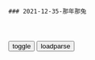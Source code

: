 ```tip
### 2021-12-35-那年那兔
```

<table id="tbc" style="white-space:pre-wrap">
</table>
<button onclick="toggleb()">toggle</button>
<button onclick="loadparse()">loadparse</button>
<br>
<!-- 🌸<br>🍅-　-🍑<hr>🍀 -->
<pre>
<textarea rows="30" cols="100" style="display: none" id="tar">

那年那兔那些事：观众请注意，有查水表的别开门，容易被杀
https://mbd.baidu.com/newspage/data/videolanding?nid=sv_10961853303336820046&sourceFrom=pc_feedlist

<font size="1" style="color:#DCDCDC">2022-08-31</font>

那年那兔那些事儿：鹰酱不听劝退，兔子用生命逼退他，与同伴告别
https://mbd.baidu.com/newspage/data/videolanding?nid=sv_3138042340526595947&sourceFrom=pc_feedlist

<font size="1" style="color:#DCDCDC">2022-08-12</font>

那年那兔那些事儿：毛熊修建大船，却没人支援，哗啦啦的落泪
https://mbd.baidu.com/newspage/data/videolanding?nid=sv_9051054704647937207&sourceFrom=pc_feedlist

<font size="1" style="color:#DCDCDC">2022-08-09</font>

那年那兔那些事儿：毛熊派人炸毁鹰酱灰机，打电话得瑟，好嚣张
https://mbd.baidu.com/newspage/data/videolanding?nid=sv_3664632368777493527&sourceFrom=pc_feedlist

<font size="1" style="color:#DCDCDC">2022-08-09</font>

那年那兔那些事：多少年后，兔子竟活成了当年自己痛恨的样子
https://mbd.baidu.com/newspage/data/videolanding?nid=sv_12148391378815067604&sourceFrom=rec

<font size="1" style="color:#DCDCDC">2022-08-09</font>

那年那兔那些事：白兔变成黑兔子，毛熊在会议中直接吓破胆了
https://mbd.baidu.com/newspage/data/videolanding?nid=sv_8340474623909194601&sourceFrom=pc_feedlist

我不听，我不听，我不听，我不听。

我跟你讲，
这是你逼我的。

那年，双方进行了友好的交谈。

<font size="1" style="color:#DCDCDC">2022-06-03</font>

那年那兔那些事儿：毛熊打过来，兔子只能防守72小时，兔子沉默
https://mbd.baidu.com/newspage/data/videolanding?nid=sv_2458451529172055454&sourceFrom=pc_feedlist

<font size="1" style="color:#DCDCDC">2022-05-15</font>

那年那兔：兔子拿蘑菇弹吓唬脚盆鸡，脚盆鸡害怕，投奔鹰去了,动漫,g产动漫,好看视频
https://haokan.baidu.com/v?vid=12109408521511258238&sfrom=baidu-feed

我从来没有败给你，只是败给了父亲。

那么交个朋友吧，来嘛来嘛来嘛。

兔子是不是越来月恐怖了？是不是一直在吓你？一直在恶心你？

那年秃子见过这样的脚盆鸡：
　让我们团结起来，一起达到鹰家帝g主义！
那年秃子见过这样的脚盆鸡：
　赤兔马是最邪恶的存在，没有之一！

为什么脚盆鸡会像每个月来亲戚一样，阴晴不定呢。

脚盆鸡见到了传说中的太祖兔。

兔子从脚盆鸡哪里得到ODA贷款，来建设种花家。但是贷款的意思就是，要还的。

要是再有g际友人叫嚣还他们ODA，就让他把当年从种花家赚的钱都吐出来。

<font size="1" style="color:#DCDCDC">2022-03-10</font>

那年那兔那些事儿：鹰酱举行选举，兔子有意恶心他，就跟他对着干,动漫,日本动漫,好看视频
https://haokan.baidu.com/v?vid=7373019354932137979

<font size="1" style="color:#DCDCDC">2022-05-06</font>

那年那兔：那年有个地方叫种花家，百姓安居乐业，结果好景不长,动漫,国产动漫,好看视频
https://haokan.baidu.com/v?vid=18339413964662870609

那年宇宙的一边有一颗美丽的蓝星，
蓝星的朋友们都以到种花家进贡而感到荣耀，然而一些繁华都是有限的。

<font size="1" style="color:#DCDCDC">2022-05-06</font>

那年那兔：鹰酱真坏，跟兔子干架不单挑，还找手下来群殴
https://mbd.baidu.com/newspage/data/videolanding?nid=sv_13687838514318799312&sourceFrom=pc_feedlist

https://gimg0.baidu.com/gimg/src=http%3A%2F%2Ff7.baidu.com%2Fit%2Fu%3D1164583247%2C374566761%26fm%3D222%26app%3D108%26f%3DJPEG&refer=http%3A%2F%2Fwww.baidu.com&app=2026.jpg
https://f7.baidu.com/it/u=1164583247,374566761&fm=222.jpg

慌什么，不就是zh街区的混混吗？

好痛啊。

<font size="1" style="color:#DCDCDC">2022-05-06</font>

那兔：萌总剪了辫子，成种花家大当家的，不料竟和二当家打了起来
https://mbd.baidu.com/newspage/data/videolanding?nid=sv_10064679435630708582&sourceFrom=pc_feedlist

混蛋你背信弃义。
明明是你丫先下手的。

<font size="1" style="color:#DCDCDC">2022-04-30</font>

那年那兔：鹰酱终于搞垮了毛熊，兔子失去了好大哥，真是伤心呐
https://mbd.baidu.com/newspage/data/videolanding?nid=sv_7198552062706130136&sourceFrom=pc_feedlist

十年以后，毛熊将会是怎样的表情？a龖龖囗
（气死偶咧，坟头长草）

0353，毛熊遗像。a龖龖囗

至今，地球大宅院里，只剩下兔子，鳄鱼，北棒和若干猴子们等，为数不多的英特纳雄奈尔的家族。

<font size="1" style="color:#DCDCDC">2022-04-27</font>

<font size="2"><b>
那年那兔：骆驼胜利毛熊去了，临终之前，兔子送他最后一程,动漫,g产动漫,好看视频</b></font><br>
https://haokan.baidu.com/v?vid=3217767461521186568&sfrom=baidu-feed

在这一刻，他不是一只驼，他不是一只驼！（背后有兔，鹰，鸡，牛）

很久没这样坐在一起了。

如果我是大哥，可能有些事能做得更好。a龖龖囗

你这货可是最不让我省心的。

（熊死兔悲）

风里，好多沙子。

<font size="1" style="color:#DCDCDC"><b>2021/12/13 下午2:23:42</b></font><br>

那些年兔子很穷，开启奸商模式，大赚小钱钱,动漫,g产动漫,好看视频
https://haokan.baidu.com/v?vid=13350384093540054550

<font size="1" style="color:#DCDCDC">2022-04-14</font>

那年：兔子军火区摆地摊，一见骆驼来了，奸商嘴脸直接漏出来了,动漫,国产动漫,好看视频
https://haokan.baidu.com/v?vid=571232456779698663

<font size="1" style="color:#DCDCDC">2022-04-14</font>

那年那兔：鹰酱为了石油攻打骆驼，还打着正义的旗号，要不要脸了
https://mbd.baidu.com/newspage/data/videolanding?nid=sv_1634416057619444273&sourceFrom=pc_feedlist

手里捧着窝窝头，肚里没有一滴油。

<font size="1" style="color:#DCDCDC">2022-04-14</font>

那年那兔：鹰酱非要故意找事，但啥都没找到，可把它气死了
https://mbd.baidu.com/newspage/data/videolanding?nid=sv_17241807267446345600&sourceFrom=pc_feedlist

<font size="1" style="color:#DCDCDC">2022-04-14</font>

那兔5：不愧是兔子，被抓还要吃要喝，不给就发脾气,动漫,g产动漫,好看视频
https://haokan.baidu.com/v?vid=8426585527103801830&sfrom=baidu-feed

<font size="1" style="color:#DCDCDC">2022-03-21</font>

那年那兔那些事儿：兔子描述鹰酱家的大学太接地气，麻绳都是村子,动漫,国产动漫,好看视频
https://haokan.baidu.com/v?vid=9851403500901724709&sfrom=baidu-feed

各位知识分子朋友，欢迎来到我们这个种蘑菇的大家庭。

<font size="1" style="color:#DCDCDC">2022-03-14</font>

从那兔开始，震惊世界！ - 第十六章 诸君，且听龙吟！！！ - 顶点小说
https://www.maxreader.net/novel/congnatukaishizhenliangshijie/read_16.html

“各位知识分子朋友，欢迎来到我们这个种蘑菇嘞大家庭！！”

“啊，我们这边嘞好多都是从鹰酱家回来的，比如说那个什么很多轮子的村子回来的！”

下面的一只兔子对着伙伴悄悄说道：

“他说的是多伦多大学吧！”

豫兔继续说道：“还有那个树根很密集的大学的高材生！”

“他说的是密歇根大学。”

“还有那个叫啥，麻绳那个村嘞！”

“麻省理工学院！”

两只兔子有些无语的看着眼前的豫兔。

突然车子停了下来。

“啊，到了！”

众兔子纷纷跳下了车，只有那只豫兔还留在车上。

“俺们这些没文化的嘞搞不了这些东西。”

“种hua家就靠你们嘞，亲们！”

“帮俺们挺直腰杆子吧，拜拜！！！”

<font size="1" style="color:#DCDCDC">2022-03-14</font>

<p><font size="4""><b>
那年那兔：兔子的导弹定位不准，骆驼看完说明书，鹰酱哭了,动漫,g产动漫,好看视频</b></font>
https://haokan.baidu.com/v?vid=6005144825826484410&sfrom=baidu-feed

兔子你偷摸造这些东西，不会是用来打我的吧？

大屁眼子。

有朋自远方来，虽远必诛。

<font size="1" style="color:#DCDCDC"><b>2021/11/10 下午9:33:44</b></font>

那年那兔：鹰酱不愧是流氓大g，瞧瞧这一身打扮，这是要干啥去啊,动漫,g产动漫,好看视频
https://haokan.baidu.com/v?vid=4146387334426287428&sfrom=baidu-feed

这里是我的地盘，自古以来就是。从今往后这里我说了算，啊不，是自古以来就是我说了算。啊哈哈哈。a龖囗囗

我是
抗鸡奇侠闻风丧胆世界第三的文明古g
是也。我要雄起！a龖龖囗

<font size="1" style="color:#DCDCDC">2022-03-12</font>

那年那兔那些事儿：鹰酱来访种花家，看到兔子兵，冷汗都流下来了,动漫,g产动漫,好看视频
https://haokan.baidu.com/v?vid=1604740770736684415&sfrom=baidu-feed

从这一刻起，历史的齿轮，转了起来。

<font size="1" style="color:#DCDCDC">2022-03-11</font>

那年那兔：当年兔子跟鹰酱比海上实力，哭晕在厕所，有点悬殊哦,动漫,g产动漫,好看视频
https://haokan.baidu.com/v?vid=6947173992020388133&sfrom=baidu-feed

<font size="1" style="color:#DCDCDC">2022-03-11</font>

<font size="4"><b>
那年那兔那些事儿：兔子教鹰酱三三制，鹰酱用火箭筒，被兔子暴揍,动漫,g产动漫,好看视频</b></font><br>
https://haokan.baidu.com/v?vid=16019009431511114082&sfrom=baidu-feed

这种只会依靠装备优势，进行火力覆盖的行为，和流氓鹰酱有什么区别。

<font size="1" style="color:#DCDCDC"><b>2021/11/24 上午11:00:31</b></font>
那年那兔那些事：鹰酱换回了战俘，兔子换回顶鹰酱五个师的苹果树,动漫,g产动漫,好看视频
https://haokan.baidu.com/v?vid=11416315200439436277

你敢动我试试

来战啊

新闻

脑残片

2021/10/4下午3:41:43

<font size="4"><b>
那年那兔那些事儿：鹰酱和兔子各放狠话，围观群众都看呆了,动漫,g产动漫,好看视频</b></font><br>
https://haokan.baidu.com/v?vid=7164007938107601698&sfrom=baidu-feed

早晚宰了你，魂淡。

撑不到早完啦，魂淡。

<font size="1" style="color:#DCDCDC"><b>2021/11/26 上午10:34:38</b></font>

那年那兔那些事儿：弱小就要被欺负！两大g小g不入伙大打出手！,动漫,g产动漫,好看视频
https://haokan.baidu.com/v?vid=6248158700232082728&sfrom=baidu-feed

得不到那就干脆彻底毁掉

骆驼流泪，仿制AK，肩扛火箭

听着外面世界的炮火声。

2021/10/4下午3:35:34

<font size="2"><b>
那年那兔：小白兔迎接鹰酱，拿着白裤衩摇来摇去，太搞笑了！,动漫,g产动漫,好看视频</b></font><br>
https://haokan.baidu.com/v?vid=5425629487956077644&sfrom=baidu-feed

<font size="1" style="color:#DCDCDC"><b>2021/12/14 下午2:43:58</b></font><br>

那年那兔那些事儿：兔子真欠揍，看见鹰酱竟举白旗，真怂啊,动漫,g产动漫,好看视频
https://haokan.baidu.com/v?vid=13895535686646115625&sfrom=baidu-feed

三兔羡慕目光

三兔摇白旗

你来追我啊
髯翁：梦境背光

哈哈哈哈
髯翁：蜜月期

人家也想要好棒好棒的战斗姬

我不管，我不管
https://i.loli.net/2021/10/04/dONRBykljgiAH8V.png

你打算给多少钱

亲啊，君子之交淡如水。君子之交，我们不是君子吗？
想想作者临死前说过的话吧。

好像有点道理。那这样吧，我算你便宜一点。

你还没有悟到君子的精髓呀。小钱钱这种东西虽好，但是取之有道。节操，节操啊，你懂吗。
想想作者临死前三天所说的话吧。

今天虽然没更新，但是有一种谜之淡定。

那个，亲，不是有军事援助神马的吗？

一旦玩起来根本就停不下来好嘛。
https://i.loli.net/2021/10/04/zGqoIOUi2JVyFEl.png

人家也想要好多的小钱钱啊。
https://i.loli.net/2021/10/04/yZGUEN6q7jKYg9l.png

2021/10/4上午11:28:32

那年那兔那些事儿：兔熊结交，兔子阅兵歌唱《喀秋莎》！太感动了,动漫,g产动漫,好看视频
https://haokan.baidu.com/v?vid=11630780376371284093&sfrom=baidu-feed

我们相爱又相杀，既然我今天来这里做客，那么再送你一首，亲教过我的歌。

<font size="1" style="color:#DCDCDC">2022-03-10</font>

苏联名曲“喀秋莎”，灵感竟来源于zg，解f军：耻辱不会重演|火箭炮|张鼓峰|苏军_网易订阅
https://www.163.com/dy/article/GA5B0HOB0543V99X.html

1938年7月末，日本、苏联两g在张鼓峰地区进行了一场激烈的战斗。日军参战总人数近7000人、苏军参战1.5万余人，双方对张鼓峰地区的控制q展开了激烈的争夺。

这场冲突最终以日军的失败告终，苏军进占全部张鼓峰，将其划为“苏z界山”。

张鼓峰一直以来都是zg领土。在ze《瑷珲条约》z文文本中，明确规定张鼓峰属于zg。只是由于清zf积贫积弱，才渐渐失去了对地处边境的张鼓峰的控制。

<font size="1" style="color:#DCDCDC">2022-03-10</font>

钢铁洪流波波莎，关东精锐碾成渣。平成不知昭和恨，隔海犹唱喀秋莎。_哔哩哔哩_bilibili
https://www.bilibili.com/video/av501326750/

<font size="1" style="color:#DCDCDC">2022-03-10</font>

<p><font size="4""><b>
那年那兔那些事儿：兔子不要脸，身为种花家的人，还替毛熊打圆场,动漫,国产动漫,好看视频</b></font>
https://haokan.baidu.com/v?vid=10694455665043482341

他出了错拍拍屁股走人，倒下的同志们可永远也站不起来了。a龖龖龖

你张口毛熊闭口毛熊，把你自己那张面具摘下来，想想自己的祖宗是谁。a龖龖囗

我们不能再任由只会空谈的人摆布，而是应该用我们自己的行动去实现目标。a龖龖囗

<font size="1" style="color:#DCDCDC"><b>2021/11/8 下午2:02:23</b></font>

<font size="2"><b>
那年那兔：毛熊特别的饿，看到面包不吃，却在想有人要害他！,动漫,g产动漫,好看视频</b></font><br>
https://haokan.baidu.com/v?vid=1687426893227672423&sfrom=baidu-feed

我没有在夸你啊。a龖龖囗

鹰酱制造的光环，果然不太适合我，再见。（皿煮）

<font size="1" style="color:#DCDCDC"><b>2022/1/24 下午9:28:07</b></font><br>

<p><font size="4""><b>
那年那兔：兔子毛熊二国结交，双方开始阅兵唱国歌，像真的一样,动漫,g产动漫,好看视频</b></font>
https://haokan.baidu.com/v?vid=8030938479320125179&sfrom=baidu-feed

这个伟大的gj，已经不复存在了。

我们相爱又相杀。

<font size="1" style="color:#DCDCDC"><b>2021/11/8 下午1:53:12</b></font>

<p><font size="4""><b>
那年那兔：秃子打不过兔子，只能拿着喇叭，逞一时口舌之快,动漫,国产动漫,好看视频</b></font>
https://haokan.baidu.com/v?vid=8634243679684166097

那就干一票吧。

自己人打自己人，何必呢？

老子自幼就是种花家的传人，厚颜无耻之徒。a龖龖龖

总有一天，我会回来的。总有一天。

<font size="1" style="color:#DCDCDC"><b>2021/11/8 下午2:00:13</b></font>

那兔：棒子太自负，居然敢无视兔兔，惨遭sh主义毒打,动漫,g产动漫,好看视频
https://haokan.baidu.com/v?vid=3239244208240652545&sfrom=baidu-feed

二班的留下打扫战场，
一次性纸杯也要，手纸也要。

<font size="1" style="color:#DCDCDC">2022-03-09</font>

那年那兔：鹰酱横行霸道，吃雪糕不想给钱，兔子拿出绿色雪糕,动漫,国产动漫,好看视频
https://haokan.baidu.com/v?vid=10891942682253117172&sfrom=baidu-feed

孤独求败，但求一败。

我特喵的在城南吃西瓜都不给钱的，吃你个破雪糕算是看得起你。

你说话阴阳怪气的，迟早要治治你。

<font size="1" style="color:#DCDCDC">2022-03-08</font>

<p><font size="4"><b>
那年那兔那些事儿：兔子胆子真大，学生会开会，居然找个替身去,动漫,g产动漫,好看视频</b></font>
https://haokan.baidu.com/v?vid=8811463353403808882&sfrom=baidu-feed

就你出力出得最少，吃的最多。a龖龖囗

<font size="1" style="color:#DCDCDC"><b>2021/11/21 下午2:17:55</b></font>

<h4 style="color:#1E90FF">zg是礼仪之邦，“战斗m族”才不管那一套，直接扇嘴巴子</h4>
https://mbd.baidu.com/newspage/data/landingsuper?context=%7B%22nid%22%3A%22news_9367783272587479368%22%7D&n_type=-1&p_from=-1

<font size="1" style="color:#DCDCDC">2022/2/14 下午2:58:28</font>

<p><font size="4"><b>
那年那兔：毛熊不肯归还领土，领导无可奈何，只能派出嘴炮兔了,动漫,g产动漫,好看视频</b></font>
https://haokan.baidu.com/v?vid=16555000617855360976&sfrom=baidu-feed

给我接最强嘴炮兔。

<font size="1" style="color:#DCDCDC"><b>2021/11/21 下午8:51:47</b></font>

<p><font size="4"><b>
那年那兔那些事儿：兔子终于对作者动手，已不满足玩弄毛熊和鹰酱,动漫,g产动漫,好看视频</b></font>
https://haokan.baidu.com/v?vid=15083465950355101045&sfrom=baidu-feed

善良勇敢真诚慈祥的读者大大和观众老爷。

越来越短了呢。

少废话。

这个东西你眼熟吧。

这是你机箱硬盘，为了让你好好工作，除了工作以外的其他东西，我都会帮你删干净的。a龖龖囗

好汉饶命，不要啊。

我看看，小坦克哈，使命召唤哈，星际争霸哈。

g喜发财下山了31
這一段暗示作者被請去喝茶

<font size="1" style="color:#DCDCDC"><b>2021/11/19 下午4:28:45</b></font>

<p><font size="4"><b>
兔兔简直太腹黑，竟然狂坑好友，真的会做生意,动漫,g产动漫,好看视频</b></font>
https://haokan.baidu.com/v?vid=10476363943269115824&sfrom=baidu-feed

你这是明抢，生意没有你这么做的。

<font size="1" style="color:#DCDCDC"><b>2021/11/19 下午2:14:52</b></font>

<font size="2"><b>
那年那兔那些事儿：鹰酱喜欢小秃子，竟然提出这么阴险的建议,动漫,g产动漫,好看视频</b></font><br>
https://haokan.baidu.com/v?vid=12671640702929135622&sfrom=baidu-feed

把网线拔了。a龖龖囗

<font size="1" style="color:#DCDCDC"><b>2022/1/25 下午3:56:27</b></font><br>

<font size="2"><b>
那年那兔：兔子好算计，看鹰酱迟迟不肯买东西，大声说它是流氓,动漫,g产动漫,好看视频</b></font><br>
https://haokan.baidu.com/v?vid=4368859567034062447&sfrom=baidu-feed

大流氓就大流氓吧。

<font size="1" style="color:#DCDCDC"><b>2022/1/25 上午11:08:05</b></font><br>

<p><font size="4"><b>
为什么《那兔》不能上y视？那么多儿童不适合，能上吗_腾讯新闻</b></font>
https://new.qq.com/rain/a/20210508A03IMV00

在某些细节上，我们的兔子表现出来的面孔，就有些流氓了。

兔子在跟骆驼推销的时候，手法也跟市面上很多商家的推销手段不能说相似，只能说是一模一样，

凡是为g争光的事件就放在动画中，但是走过这么多弯路却只字不提，因此这或许还不够作为正能量的作品放在央视上播出，正因为它实在太“清澈”了。

《那年那兔那些事》这部动画如果光给孩子们看的话，他们是看不懂的，这部动画必须是有历史基础的人才能看懂，没有历史基础的孩子看着会感觉很无聊。

<font size="1" style="color:#DCDCDC"><b>2021/11/17 上午10:47:29</b></font>

<p><font size="4"><b>
为什么《那兔》不能像《工作细胞》那样上y视播出呢？</b></font>
https://baijiahao.baidu.com/s?id=1699188352922549402&wfr=spider&for=pc

《那兔》真的在y视上播出的话，很容易被一些“公知”以及g外媒体将其内容曲解。

《那兔》
需要一定的历史知识才能看懂表达的意思，

<font size="1" style="color:#DCDCDC"><b>2021/11/17 上午10:50:52</b></font>

<font size="4"><b>
那年那兔那些事儿：为了研发蘑菇弹，兔子累晕在工作岗位上,动漫,g产动漫,好看视频</b></font><br>
https://haokan.baidu.com/v?vid=5242716946212679113&sfrom=baidu-feed

<font size="1" style="color:#DCDCDC"><b>2021/12/1 下午1:44:31</b></font><br>

<font size="4"><b>
那年那兔那些事儿：兔子真是穷怕了，鹰酱熊酱不敢卖的东西他敢卖,动漫,g产动漫,好看视频</b></font><br>
https://haokan.baidu.com/v?pd=wisenatural&vid=9429465184928018240

<font size="1" style="color:#DCDCDC"><b>2021/12/1 下午1:45:13</b></font><br>

<font size="4"><b>
那年那兔：小白兔这么可爱，大家见了它，为何吓得直哆嗦！,动漫,g产动漫,好看视频</b></font><br>
https://haokan.baidu.com/v?vid=9458446352011642025&sfrom=baidu-feed

<font size="1" style="color:#DCDCDC"><b>2021/12/1 下午1:45:22</b></font><br>

<font size="2"><b>
那年那兔那些事儿：这辈子能为种花家燃烧一次自己的机会，很值得,动漫,g产动漫,好看视频</b></font><br>
https://haokan.baidu.com/v?vid=17926441895685354007&sfrom=baidu-feed

听说大哥和鹰酱达成协议了，禁止大气圈内实验蘑菇蛋，我们这么做合适么吗？

光听辣鸡交换，还连动画都不做了吗。

我们没有签过的纸，就是厕所的屎。

<font size="1" style="color:#DCDCDC"><b>2021/12/8 上午10:53:57</b></font><br>

<p><font size="4"><b>
那年那兔那些事儿：骆驼买军火误入兔子黑店，直接被骗光所有钱,动漫,g产动漫,好看视频</b></font>
https://haokan.baidu.com/v?vid=5432987842443711566&sfrom=baidu-feed

没有幽默感的骆驼，就跟油墨刷出来的鹰酱一样的非黑即白。

游击界有神器，这款东西迟早会流行的。

<font size="1" style="color:#DCDCDC"><b>2021/11/17 上午10:53:18</b></font>

<p><font size="4"><b>
那兔，学生会长公然诽谤，就这素质还当会长走后门当上的吧|动漫|动画|g产_新浪新闻</b></font>
http://k.sina.com.cn/article_6146078939_m16e55b8db00101anoc.html

是兔子快躲起来。

号外号外，兔子昨天又咬伤三人，非常凶残，切勿靠近或者投食。

没人跟我玩，我自己玩。

这么淳朴的好河马，好像可以交朋友的样子。

于是那年，经济援助开始了。

你们在干什么？

我也不知道啊。

这他喵的淳朴过了吧。

没钱没关系，我们谈谈资源。

<font size="1" style="color:#DCDCDC"><b>2021/11/17 上午11:06:23</b></font>

<p><font size="4"><b>
那年那兔那些事儿：兔子真是穷怕了，鹰酱熊酱不敢卖的东西他敢卖,动漫,g产动漫,好看视频</b></font>
https://haokan.baidu.com/v?vid=9429465184928018240&sfrom=baidu-feed

从今以后，绝对不允许有人再跟我大声说话。

鹰酱和熊酱敢卖的东西我们卖，鹰酱和熊酱不敢卖的东西我们更要卖。a龖龖龖

作者保证以后会按时更新俏兔子大战傻贼鹰，本次错误下不为例。

l兮传奇
那年骆驼带着兔子无法抗拒的巨款，买了一批战略武器，也是g际上唯一有记录的战略武器成交记录。网传兔子报了总价，骆驼以为是单价，还觉得太便宜了，辛酸。

q剑斋主
兔子卖的只是常规蛋，那个特殊的坏蛋是骆驼在沙漠捡滴我们可是好人

x部超音速
d风3，据说还卖了一枚h弹。

g谷先生
d风快递

<font size="1" style="color:#DCDCDC"><b>2021/11/16 下午1:57:05</b></font>

<font size="4"><b>
那年那兔那些事儿：兔子穷怕了，为了多挣钱什么都可以卖,动漫,g产动漫,好看视频</b></font><br>
https://haokan.baidu.com/v?vid=17733834889298386340&sfrom=baidu-feed

y点极幻
那兔的核心思想是什么呢?

n友菱Bl
小钱钱，小钱钱，还是小钱钱！所以不管是gj也好！还是咱们小家庭也好！都要有钱才是真的好！

b害怕V哥不是什么好人
钱

e木杉
和军火比起来，D品那点利润都不算什么了

s乄领域
和医药行业比起来，军火算个球

<font size="1" style="color:#DCDCDC"><b>2021/11/30 上午10:18:03</b></font><br>

<p><font size="4"><b>
那年那兔那些事儿：兔子鹰酱拍戏，导演遇害，来自过气网红的愤怒,动漫,g产动漫,好看视频</b></font>
https://haokan.baidu.com/v?vid=13337450829975538713&sfrom=baidu-feed

俏兔子大战傻贼鹰

鹰酱你个没皮没脸的。

在这件事上还是承让承让。

明明我才是主角，明明我才是种花家的传人，明明说好的双倍的幸福。

<font size="1" style="color:#DCDCDC"><b>2021/11/17 上午10:03:33</b></font>

<p><font size="4"><b>
那年那兔那些事儿：兔子大扫除掉下遥控器，好奇按下按钮会怎么样,动漫,g产动漫,好看视频</b></font>
https://haokan.baidu.com/v?vid=6553383838118908745

l史摘要
我们并没有卖蘑菇，那是我们zg丢失的，谁知道他们竟然在沙漠中捡到了幸好遥控器还在我们手中

t胡小P胡
此段都是反话，说没有武器装船，实情是兔子卖给s特一批弹道导弹，说没兔子专家去s特，实情是z方负责建设导弹发射基地并由z方控制发射q。

l实人壹
骆驼在沙漠里捡了一个蘑菇蛋

　riedrichEngels
卖给s特的d风3顺带给了一枚蘑菇弹，发射q还是掌握在我们手里

<font size="1" style="color:#DCDCDC"><b>2021/11/16 下午2:22:58</b></font>

那年那兔：兔子也想要战斗姬，没钱疯狂卖惨，鹰酱不听,动漫,g产动漫,好看视频
https://haokan.baidu.com/v?vid=8618402983995764674&sfrom=baidu-feed

无情的雨下呀下不停，淋透我身伤透我的心。

妈妈说过，资本家就是连你的棺材本都要一并拿去才开心的。

鹰酱，你真是个好禽兽。
https://gimg2.baidu.com/image_search/src=http%3A%2F%2Fi2.hdslb.com%2Fbfs%2Farchive%2F0b654f1cf7ac8d76fc10f3296165a1ae8d453838.jpg

<font size="1" style="color:#DCDCDC">2022-03-12</font>

那年那兔：毛熊和兔子在边境比武器实力，兔子一个王，毛熊懵了,动漫,g产动漫,好看视频
https://haokan.baidu.com/v?vid=989655431128698072&sfrom=baidu-feed

看见我数百万的部队了吗，只要一言不合，你就是个屎兔子。

穷鬼真的好受伤。
　你不要这个样子，实在不行我帮你修修飞姬的细节。

<font size="1" style="color:#DCDCDC">2022-03-08</font>

<p><font size="4"><b>
那年那兔那些事儿：鹰酱真倒霉，帮助兔子修飞机，自己却受伤了,动漫,g产动漫,好看视频</b></font>
https://haokan.baidu.com/v?vid=11956348947273799484&sfrom=baidu-feed

独一无二的东西才能彰显我兔的尊贵品质。

是要负历史责任的。

兔子制造，成为了威力专z，工艺m主的代名词。

<font size="1" style="color:#DCDCDC"><b>2021/11/15 下午2:10:54</b></font>

<font size="2"><b>
那年那兔：鹰酱一言不合，直接把兔子给打了，场面太血腥！,动漫,g产动漫,好看视频</b></font><br>
https://haokan.baidu.com/v?vid=196184767269629731&sfrom=baidu-feed

那年兔子在鹰酱的鞭策下，板件质量越来越高。
https://gimg0.baidu.com/gimg/src=http%3A%2F%2Ff7.baidu.com%2Fit%2Fu%3D131781559%2C1870521873%26fm%3D222%26app%3D108%26f%3DJPEG
https://gimg0.baidu.com/gimg/src=http%3A%2F%2Ff7.baidu.com%2Fit%2Fu%3D131781559%2C1870521873%26fm%3D222%26app%3D108%26f.JPEG

<font size="1" style="color:#DCDCDC"><b>2022/1/25 上午11:27:09</b></font><br>

<p><font size="4"><b>
那年那兔那些事儿：兔子无视标准化，被鹰酱吊打，真是惨啊,动漫,g产动漫,好看视频</b></font>
https://haokan.baidu.com/v?vid=8039983645755478741&sfrom=baidu-feed

这两个板件的公差，还是在规定范围以外啊。

才一点而已，无视它。

按我的标准来。

亲，我错了。按照你的标准来，而且我是单身狗啊。

<font size="1" style="color:#DCDCDC"><b>2021/11/17 上午10:36:38</b></font>

那兔：后来兔子活成自己讨厌的样子，飞机航母都有了，太强大了,动漫,g产动漫,好看视频
https://haokan.baidu.com/v?vid=7985131085477219391&sfrom=baidu-feed

<font size="1" style="color:#DCDCDC">2022-03-28</font>

<font size="4"><b>
兔子的g际援助，便宜皮实，耐操-吧唧感觉自己萌萌哒</b></font><br>
http://jayseb.lofter.com/post/3cdb71_cc5b6f1

g际援助啊
https://imglf0.lf127.net/img/Q2hYQldwUWlYQ0RERzR3REE3R28vQjVhemdLTnhkQVpVeHRJb0hIVEdoYmc3Y01OYlFHVmN3PT0.jpg

耐操
https://imglf1.lf127.net/img/Q2hYQldwUWlYQ0RERzR3REE3R28vSkEwalplZEViWlFKQW04alRoM2wvaEJsRktJNFpUaTJRPT0.jpg

<font size="1" style="color:#DCDCDC"><b>2021/12/1 下午9:36:05</b></font><br>

那年那兔：有“朋”自远方来，虽远必诛，俺们就捡最大的狠狠打,动漫,g产动漫,好看视频
https://haokan.baidu.com/v?vid=17867123539966004371&sfrom=baidu-feed

<font size="1" style="color:#DCDCDC">2022-03-12</font>

<font size="4"><b>
那年那兔：老鹰看见兔子，吓得满身全是汗，偷偷援助被发现了！,动漫,g产动漫,好看视频</b></font><br>
https://haokan.baidu.com/v?vid=18415394767300660434&sfrom=baidu-feed

兔子，你偷摸造这些东西，不会是用来打我的吧？
　怎么会呢，咱么是朋友呀。Friend（流汗）
真的？
　当然是真的，咱俩拉钩。（大汗）

<font size="1" style="color:#DCDCDC"><b>2021/12/1 下午9:45:40</b></font><br>

<p><font size="4"><b>
那年那兔那些事儿：骆驼和兔子做交易，兔子成金主，鹰酱一头雾水,动漫,g产动漫,好看视频</b></font>
https://haokan.baidu.com/v?vid=4665034139133361096&tab=

我们卖给朋友的都是防御性质的，你拿的那个才是进攻性质的。

这是进攻，这是防御，没有道理啊。

<font size="1" style="color:#DCDCDC"><b>2021/11/16 下午2:15:59</b></font>

<font size="2"><b>
那年那兔：小兔子看完电影，吓得合不拢嘴，一直摇着头！,动漫,g产动漫,好看视频</b></font><br>
https://haokan.baidu.com/v?vid=7609189011804835085&sfrom=baidu-feed

<font size="1" style="color:#DCDCDC"><b>2021/12/14 下午8:37:57</b></font><br>

<font size="2"><b>
那年那兔那些事儿：看傻大木挨揍，兔子终于决定改革g开放挣钱,动漫,g产动漫,好看视频</b></font><br>
https://haokan.baidu.com/v?vid=10405708428998207661&sfrom=baidu-feed

<font size="1" style="color:#DCDCDC"><b>2021/12/8 下午1:23:13</b></font><br>

<p><font size="4"><b>
那年那兔那些事儿：兔子玩游戏，总是输给鹰酱，气的都拔网线啦,动漫,h产动漫,好看视频</b></font>
https://haokan.baidu.com/v?vid=8201828106596386148&sfrom=baidu-feed

打不赢，真的有可能打不赢。

不是我的错，是傻大木的错，是体z的错，是sh的错，是地球的错。

拖出去羹了吧。

我要见观众。

珊璞d狗带。
雷姆赛高。

我是爱米d。

就差钱喽。

改g开放吧。a龖龖龖

倒闭了，倒闭了。

驴牌同款，价格便宜。

鹰酱祖g品牌，古奇同款，价格便宜。

<font size="1" style="color:#DCDCDC"><b>2021/11/15 下午1:45:39</b></font>
<p><font size="4"><b>
那年那兔那些事儿：作者真是话多，拆穿鹰兔，被二人一顿爆锤,动漫,h产动漫,好看视频</b></font>
https://haokan.baidu.com/v?vid=1232048162971233236&sfrom=baidu-feed

不来一发帝g主义子弹的洗礼？

不了，不了。家里有，家里有。

最近听说你在卖硫二甘醇和亚硫酰氯。手握5毛。

君子固穷，我会帮别人做生化大杀器么？

话说，二位是怎么知道，这俩原材料能做生化大杀器啊？

不好好更新，就你话多。

到底是嫌不更新，还是嫌话多嘛？

<font size="1" style="color:#DCDCDC"><b>2021/11/12 上午10:01:13</b></font>

<p><font size="4"><b>
强行指控“银河号” 蓄意挑衅zg</b></font>
https://baijiahao.baidu.com/s?id=1716184059107166818&wfr=spider&for=pc

<font size="1" style="color:#DCDCDC"><b>2021/11/12 上午10:07:52</b></font>

<p><font size="4"><b>
那年那兔那些事儿：把地球五大扛把子得罪完的卡大佐出场了！(2),动漫,g产动漫,好看视频</b></font>
https://haokan.baidu.com/v?vid=7456398872597148342&sfrom=baidu-feed

拿下坦黑叔，活捉林？玲。

坦克碾压明鸭卡大佐。

<font size="1" style="color:#DCDCDC"><b>2021/11/17 上午11:21:03</b></font>

<font size="4"><b>
那年那兔：河马很强大，帮助弱小的人，谁知被敌人给干掉了！,动漫,g产动漫,好看视频</b></font><br>
https://haokan.baidu.com/v?vid=3483514340922113903&sfrom=baidu-feed

https://f7.baidu.com/it/u=4267267579,1399578201&fm=222&.jpg

<font size="1" style="color:#DCDCDC"><b>2021/11/26 下午2:54:43</b></font>

</textarea>
</pre>
<!-- 🍀<br>🍑-　-🍅<hr>🌸 -->

<script src="https://cdn.jsdelivr.net/npm/jquery@3.5.1/dist/jquery.min.js"></script>

<link rel="stylesheet" href="https://cdn.jsdelivr.net/gh/fancyapps/fancybox@3.5.7/dist/jquery.fancybox.min.css" />
<script src="https://cdn.jsdelivr.net/gh/fancyapps/fancybox@3.5.7/dist/jquery.fancybox.min.js"></script>

<script type="text/javascript">

var __urlRegex = /(\b(https?|ftp|file):\/\/[-A-Z0-9+&@#\/%?=~_|!:,.;]*[-A-Z0-9+&@#\/%=~_|])/ig;
var __imgRegex = /\.(?:jpe?g|gif|png|webp)$/i;

loadparse();

function parseURL($string){

    var exp = __urlRegex;
    return $string.replace(exp,function(match){
            __imgRegex.lastIndex=0;
            if(__imgRegex.test(match)){
                return '<a data-fancybox="gallery" href="' + match.replace("/p=700", "")
                 + '"><img src="' + match.replace("/p=700", "/p=160x200")+'" width="64"></a>';
            }
            else{
                return '<a href="' + match + '" target="_blank">' + match + '</a>';
            }
        }
    );
}

function loadparse() {
  tbc.innerHTML = parseURL(tar.value);
}

function toggleb() {
  var x = document.getElementById("tar");
  if (x.style.display === "none") {
    x.style.display = "";
  } else {
    x.style.display = "none";
  }
}

</script>
